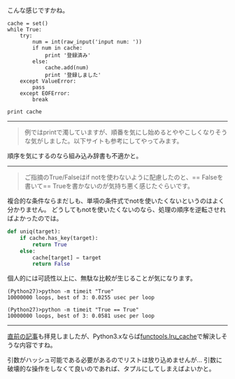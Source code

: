 こんな感じですかね。

```python:
cache = set()
while True:
    try:
        num = int(raw_input('input num: '))
        if num in cache:
            print '登録済み'
        else:
            cache.add(num)
            print '登録しました'
    except ValueError:
        pass
    except EOFError:
        break

print cache
```

---
> 例ではprintで濁していますが、順番を気にし始めるとややこしくなりそうな気がしました。以下サイトも参考にしてやってみます。

順序を気にするのなら組み込み辞書も不適かと。

---
> ご指摘のTrue/Falseはif notを使わないように配慮したのと、== Falseを書いて== Trueを書かないのが気持ち悪く感じたぐらいです。

複合的な条件ならまだしも、単項の条件式でnotを使いたくないというのはよく分かりません。
どうしてもnotを使いたくないのなら、処理の順序を逆転させればよかったのでは。

```python
def uniq(target):
    if cache.has_key(target):
        return True
    else:
        cache[target] = target
        return False
```

個人的には可読性以上に、無駄な比較が生じることが気になります。

```
(Python27)>python -m timeit "True"
10000000 loops, best of 3: 0.0255 usec per loop

(Python27)>python -m timeit "True == True"
10000000 loops, best of 3: 0.0581 usec per loop
```

---
[直前の記事](https://qiita.com/nomurasan/items/492e10e3a534eae8fca1)も拝見しましたが、Python3.xならば[functools.lru_cache](https://docs.python.jp/3/library/functools.html#functools.lru_cache)で解決しそうな内容ですね。

引数がハッシュ可能である必要があるのでリストは放り込めませんが...
引数に破壊的な操作をしなくて良いのであれば、タプルにしてしまえばよいかと。
